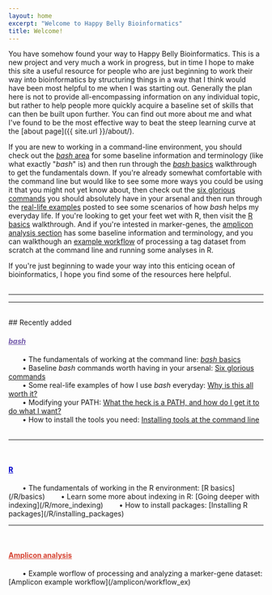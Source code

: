 ```yaml
---
layout: home
excerpt: "Welcome to Happy Belly Bioinformatics"
title: Welcome!
---
```

You have somehow found your way to Happy Belly Bioinformatics. This is a new project and very much a work in progress, but in time I hope to make this site a useful resource for people who are just beginning to work their way into bioinformatics by structuring things in a way that I think would have been most helpful to me when I was starting out. Generally the plan here is not to provide all-encompassing information on any individual topic, but rather to help people more quickly acquire a baseline set of skills that can then be built upon further. You can find out more about me and what I've found to be the most effective way to beat the steep learning curve at the [about page]({{ site.url }}/about/).  

If you are new to working in a command-line environment, you should check out the [*bash* area](/bash/) for some baseline information and terminology (like what exactly "*bash*" is) and then run through the [*bash* basics](/bash/basics) walkthrough to get the fundamentals down. If you're already somewhat comfortable with the command line but would like to see some more ways you could be using it that you might not yet know about, then check out the [six glorious commands](/bash/six_commands) you should absolutely have in your arsenal and then run through the [real-life examples](/bash/why) posted to see some scenarios of how *bash* helps my everyday life.  If you're looking to get your feet wet with R, then visit the [R basics](/R/basics) walkthrough.  And if you're intested in marker-genes, the [amplicon analysis section](/amplicon/) has some baseline information and terminology, and you can walkthough an [example workflow](/amplicon/workflow_ex) of processing a tag dataset from scratch at the command line and running some analyses in R.  

If you're just beginning to wade your way into this enticing ocean of bioinformatics, I hope you find some of the resources here helpful. 
<br>
<br>

--- 
---
<br>
## Recently added

<h4><a href="/bash/" style="color:#745bab"><i>bash</i></a></h4>

&nbsp;&nbsp;&nbsp;&nbsp;&nbsp;&nbsp; • The fundamentals of working at the command line: [*bash* basics](/bash/basics)  
&nbsp;&nbsp;&nbsp;&nbsp;&nbsp;&nbsp; • Baseline *bash* commands worth having in your arsenal: [Six glorious commands](/bash/six_commands)  
&nbsp;&nbsp;&nbsp;&nbsp;&nbsp;&nbsp; • Some real-life examples of how I use *bash* everyday: [Why is this all worth it?](/bash/why)  
&nbsp;&nbsp;&nbsp;&nbsp;&nbsp;&nbsp; • Modifying your PATH: [What the heck is a PATH, and how do I get it to do what I want?](/bash/modifying_your_path)  
&nbsp;&nbsp;&nbsp;&nbsp;&nbsp;&nbsp; • How to install the tools you need: [Installing tools at the command line](/bash/installing_tools)  
<br>

---
<br>
<h4><a href="/R/" style="color:#0000cc">R</a></h4>
&nbsp;&nbsp;&nbsp;&nbsp;&nbsp;&nbsp; • The fundamentals of working in the R environment: [R basics](/R/basics)  
&nbsp;&nbsp;&nbsp;&nbsp;&nbsp;&nbsp; • Learn some more about indexing in R: [Going deeper with indexing](/R/more_indexing)  
&nbsp;&nbsp;&nbsp;&nbsp;&nbsp;&nbsp; • How to install packages: [Installing R packages](/R/installing_packages)  
<br>

---
<br>
<h4><a href="/amplicon/" style="color:#d64231">Amplicon analysis</a></h4>
&nbsp;&nbsp;&nbsp;&nbsp;&nbsp;&nbsp; • Example worflow of processing and analyzing a marker-gene dataset: [Amplicon example workflow](/amplicon/workflow_ex)
